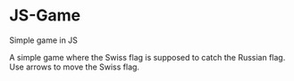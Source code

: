 # JS-Game
Simple game in JS

A simple game where the Swiss flag is supposed to catch the Russian flag. Use arrows to move the Swiss flag.

